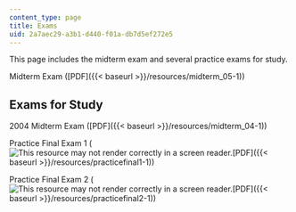 ```yaml
---
content_type: page
title: Exams
uid: 2a7aec29-a3b1-d440-f01a-db7d5ef272e5
---
```


This page includes the midterm exam and several practice exams for study.

Midterm Exam ([PDF]({{< baseurl >}}/resources/midterm_05-1))

Exams for Study
---------------

2004 Midterm Exam ([PDF]({{< baseurl >}}/resources/midterm_04-1))

Practice Final Exam 1 (![This resource may not render correctly in a screen reader.](/images/inacessible.gif)[PDF]({{< baseurl >}}/resources/practicefinal1-1))

Practice Final Exam 2 (![This resource may not render correctly in a screen reader.](/images/inacessible.gif)[PDF]({{< baseurl >}}/resources/practicefinal2-1))